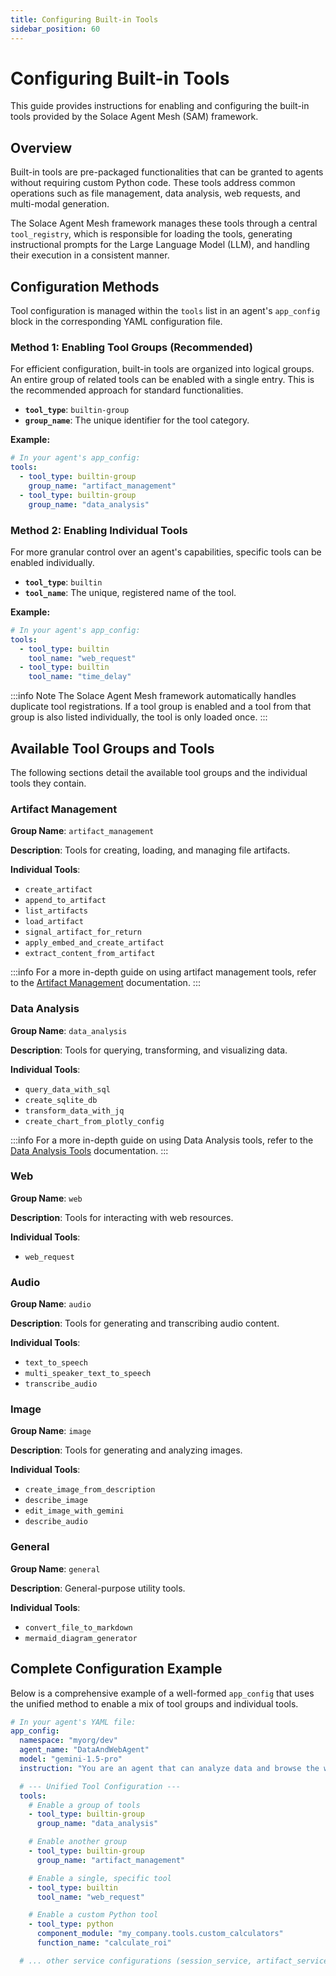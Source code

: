 ```yaml
---
title: Configuring Built-in Tools
sidebar_position: 60
---
```


# Configuring Built-in Tools

This guide provides instructions for enabling and configuring the built-in tools provided by the Solace Agent Mesh (SAM) framework.

## Overview

Built-in tools are pre-packaged functionalities that can be granted to agents without requiring custom Python code. These tools address common operations such as file management, data analysis, web requests, and multi-modal generation.

The Solace Agent Mesh framework manages these tools through a central `tool_registry`, which is responsible for loading the tools, generating instructional prompts for the Large Language Model (LLM), and handling their execution in a consistent manner.

## Configuration Methods

Tool configuration is managed within the `tools` list in an agent's `app_config` block in the corresponding YAML configuration file.

### Method 1: Enabling Tool Groups (Recommended)

For efficient configuration, built-in tools are organized into logical groups. An entire group of related tools can be enabled with a single entry. This is the recommended approach for standard functionalities.

-   **`tool_type`**: `builtin-group`
-   **`group_name`**: The unique identifier for the tool category.

**Example:**
```yaml
# In your agent's app_config:
tools:
  - tool_type: builtin-group
    group_name: "artifact_management"
  - tool_type: builtin-group
    group_name: "data_analysis"
```

### Method 2: Enabling Individual Tools

For more granular control over an agent's capabilities, specific tools can be enabled individually.

-   **`tool_type`**: `builtin`
-   **`tool_name`**: The unique, registered name of the tool.

**Example:**
```yaml
# In your agent's app_config:
tools:
  - tool_type: builtin
    tool_name: "web_request"
  - tool_type: builtin
    tool_name: "time_delay"
```

:::info Note
The Solace Agent Mesh framework automatically handles duplicate tool registrations. If a tool group is enabled and a tool from that group is also listed individually, the tool is only loaded once.
:::

## Available Tool Groups and Tools

The following sections detail the available tool groups and the individual tools they contain.

### Artifact Management
**Group Name**: `artifact_management`

**Description**: Tools for creating, loading, and managing file artifacts.

**Individual Tools**:
- `create_artifact`
- `append_to_artifact`
- `list_artifacts`
- `load_artifact`
- `signal_artifact_for_return`
- `apply_embed_and_create_artifact`
- `extract_content_from_artifact`

:::info
For a more in-depth guide on using artifact management tools, refer to the [Artifact Management](./artifact-management.md) documentation.
:::

### Data Analysis
**Group Name**: `data_analysis`

**Description**: Tools for querying, transforming, and visualizing data.

**Individual Tools**:
- `query_data_with_sql`
- `create_sqlite_db`
- `transform_data_with_jq`
- `create_chart_from_plotly_config`

:::info
For a more in-depth guide on using Data Analysis tools, refer to the [Data Analysis Tools](./data-analysis-tools.md) documentation.
:::

### Web
**Group Name**: `web`

**Description**: Tools for interacting with web resources.

**Individual Tools**:
- `web_request`

### Audio
**Group Name**: `audio`

**Description**: Tools for generating and transcribing audio content.

**Individual Tools**:
- `text_to_speech`
- `multi_speaker_text_to_speech`
- `transcribe_audio`

### Image
**Group Name**: `image`

**Description**: Tools for generating and analyzing images.

**Individual Tools**:
- `create_image_from_description`
- `describe_image`
- `edit_image_with_gemini`
- `describe_audio`

### General
**Group Name**: `general`

**Description**: General-purpose utility tools.

**Individual Tools**:
- `convert_file_to_markdown`
- `mermaid_diagram_generator`

## Complete Configuration Example

Below is a comprehensive example of a well-formed `app_config` that uses the unified method to enable a mix of tool groups and individual tools.

```yaml
# In your agent's YAML file:
app_config:
  namespace: "myorg/dev"
  agent_name: "DataAndWebAgent"
  model: "gemini-1.5-pro"
  instruction: "You are an agent that can analyze data and browse the web."

  # --- Unified Tool Configuration ---
  tools:
    # Enable a group of tools
    - tool_type: builtin-group
      group_name: "data_analysis"

    # Enable another group
    - tool_type: builtin-group
      group_name: "artifact_management"

    # Enable a single, specific tool
    - tool_type: builtin
      tool_name: "web_request"

    # Enable a custom Python tool
    - tool_type: python
      component_module: "my_company.tools.custom_calculators"
      function_name: "calculate_roi"

  # ... other service configurations (session_service, artifact_service, etc.)
